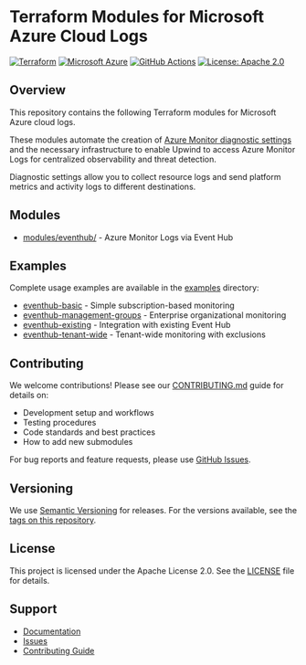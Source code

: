 # Terraform Modules for Microsoft Azure Cloud Logs

[![Terraform](https://img.shields.io/badge/terraform-%235835CC.svg?style=for-the-badge&logo=terraform&logoColor=white)](https://www.terraform.io/)
[![Microsoft Azure](https://img.shields.io/badge/Microsoft%20Azure-%230072C6.svg?style=for-the-badge&logo=microsoftazure&logoColor=white)](https://azure.microsoft.com/)
[![GitHub Actions](https://img.shields.io/badge/github%20actions-%232671E5.svg?style=for-the-badge&logo=githubactions&logoColor=white)](https://github.com/features/actions)
[![License: Apache 2.0](https://img.shields.io/badge/License-Apache%202.0-blue.svg?style=for-the-badge)](https://opensource.org/licenses/Apache-2.0)

## Overview

This repository contains the following Terraform modules for Microsoft Azure cloud logs.

These modules automate the creation of [Azure Monitor diagnostic settings](https://learn.microsoft.com/en-us/azure/azure-monitor/platform/diagnostic-settings) and the necessary infrastructure to enable Upwind to access Azure Monitor Logs for centralized observability and threat detection.

Diagnostic settings allow you to collect resource logs and send platform metrics and activity logs to different destinations.

## Modules

- [modules/eventhub/](https://github.com/upwindsecurity/terraform-azurerm-cloudlogs/tree/main/modules/eventhub/) - Azure Monitor Logs via Event Hub

## Examples

Complete usage examples are available in the [examples](https://github.com/upwindsecurity/terraform-azurerm-cloudlogs/tree/main/examples/) directory:

- [eventhub-basic](https://github.com/upwindsecurity/terraform-azurerm-cloudlogs/tree/main/examples/eventhub-basic/) - Simple subscription-based monitoring
- [eventhub-management-groups](https://github.com/upwindsecurity/terraform-azurerm-cloudlogs/tree/main/examples/eventhub-management-groups/) - Enterprise organizational monitoring
- [eventhub-existing](https://github.com/upwindsecurity/terraform-azurerm-cloudlogs/tree/main/examples/eventhub-existing/) - Integration with existing Event Hub
- [eventhub-tenant-wide](https://github.com/upwindsecurity/terraform-azurerm-cloudlogs/tree/main/examples/eventhub-tenant-wide/) - Tenant-wide monitoring with exclusions

## Contributing

We welcome contributions! Please see our [CONTRIBUTING.md](https://github.com/upwindsecurity/terraform-azurerm-cloudlogs/blob/main/CONTRIBUTING.md) guide for details on:

- Development setup and workflows
- Testing procedures
- Code standards and best practices
- How to add new submodules

For bug reports and feature requests, please use
[GitHub Issues](https://github.com/upwindsecurity/terraform-azurerm-cloudlogs/issues).

## Versioning

We use [Semantic Versioning](http://semver.org/) for releases. For the versions
available, see the [tags on this repository](https://github.com/upwindsecurity/terraform-azurerm-cloudlogs/tags).

## License

This project is licensed under the Apache License 2.0. See the [LICENSE](https://github.com/upwindsecurity/terraform-azurerm-cloudlogs/blob/main/LICENSE) file for details.

## Support

- [Documentation](https://docs.upwind.io)
- [Issues](https://github.com/upwindsecurity/terraform-azurerm-cloudlogs/issues)
- [Contributing Guide](https://github.com/upwindsecurity/terraform-azurerm-cloudlogs/blob/main/CONTRIBUTING.md)
